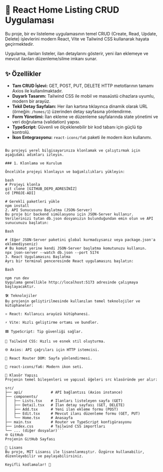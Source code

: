 # 🏡 React Home Listing CRUD Uygulaması

Bu proje, bir ev listeleme uygulamasının temel CRUD (Create, Read, Update, Delete) işlevlerini modern React, Vite ve Tailwind CSS kullanarak hayata geçirmektedir.

Uygulama, ilanları listeler, ilan detaylarını gösterir, yeni ilan eklemeye ve mevcut ilanları düzenleme/silme imkanı sunar.

## ✨ Özellikler

- **Tam CRUD İşlevi:** GET, POST, PUT, DELETE HTTP metotlarının tamamı Axios ile kullanılmaktadır.
- **Duyarlı Tasarım:** Tailwind CSS ile mobil ve masaüstü cihazlara uyumlu, modern bir arayüz.
- **Tekil Detay Sayfaları:** Her ilan kartına tıklayınca dinamik olarak URL (örneğin: `/homes/1`) üzerinden detay sayfasına yönlendirme.
- **Form Yönetimi:** İlan ekleme ve düzenleme sayfalarında state yönetimi ve veri doğrulama (validation) yapısı.
- **TypeScript:** Güvenli ve ölçeklenebilir bir kod tabanı için güçlü tip kontrolü.
- **İkon Entegrasyonu:** `react-icons/fa6` paketi ile modern ikon kullanımı.

```## 🚀 Hızlı Başlangıç

Bu projeyi yerel bilgisayarınıza klonlamak ve çalıştırmak için aşağıdaki adımları izleyin.

### 1. Klonlama ve Kurulum

Öncelikle projeyi klonlayın ve bağımlılıkları yükleyin:

bash
# Projeyi klonla
git clone [GITHUB_DEPO_ADRESİNİZ]
cd [PROJE-ADI]

# Gerekli paketleri yükle
npm install
2. API Sunucusunu Başlatma (JSON-Server)
Bu proje bir backend simülasyonu için JSON-Server kullanır. Verilerinizi tutan db.json dosyanızın bulunduğundan emin olun ve API sunucunuzu başlatın:

Bash

# (Eğer JSON-Server paketini global kurmadıysanız veya package.json'a eklemediyseniz)
# Bu komut yerine kendi JSON-Server başlatma komutunuzu kullanın.
npx json-server --watch db.json --port 5174 
3. React Uygulamasını Başlatma
Ayrı bir terminal penceresinde React uygulamasını başlatın:

Bash

npm run dev
Uygulama genellikle http://localhost:5173 adresinde çalışmaya başlayacaktır.

🛠 Teknolojiler
Bu projenin geliştirilmesinde kullanılan temel teknolojiler ve kütüphaneler:

⚛️ React: Kullanıcı arayüzü kütüphanesi.

⚡ Vite: Hızlı geliştirme ortamı ve bundler.

🟦 TypeScript: Tip güvenliği sağlar.

🎨 Tailwind CSS: Hızlı ve esnek stil oluşturma.

🌐 Axios: API çağrıları için HTTP istemcisi.

🧭 React Router DOM: Sayfa yönlendirmesi.

🔨 react-icons/fa6: Modern ikon seti.

📁 Klasör Yapısı
Projenin temel bileşenleri ve yapısal öğeleri src klasöründe yer alır:

src/
├── api/             # API bağlantısı (Axios instance)
├── components/
│   ├── Lists.tsx    # İlanları listeleyen sayfa (GET)
│   ├── Detail.tsx   # İlan detay sayfası (GET, DELETE)
│   ├── Add.tsx      # Yeni ilan ekleme formu (POST)
│   ├── Edit.tsx     # Mevcut ilanı düzenleme formu (GET, PUT)
│   └── Home.tsx     # Anasayfa
├── main.tsx         # Router ve TypeScript konfigürasyonu
├── index.css        # Tailwind CSS importları
└── ... (diğer dosyalar)```
🌐 GitHub
Projenin GitHub Sayfası

📄 Lisans
Bu proje, MIT Lisansı ile lisanslanmıştır. Özgürce kullanabilir, düzenleyebilir ve paylaşabilirsiniz.

Keyifli kodlamalar! 🎉
